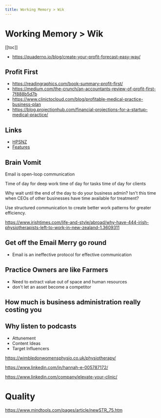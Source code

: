 ```yaml
---
title: Working Memory > Wik
---
```


# Working Memory > Wik

[[toc]]

- https://quaderno.io/blog/create-your-profit-forecast-easy-way/

## Profit First

- https://readingraphics.com/book-summary-profit-first/
- https://medium.com/the-crunch/an-accountants-review-of-profit-first-7f888b5d7b
- https://www.clinictocloud.com/blog/profitable-medical-practice-business-plan
- https://blog.projectionhub.com/financial-projections-for-a-startup-medical-practice/

## Links

- [HPSNZ](https://www.google.com/search?q=HPSNZ+gensolve&oq=hp&aqs=chrome.0.69i59j69i57j0l4j69i60l2.3441j0j4&sourceid=chrome&ie=UTF-8)
- [Features](chrome-extension://klbibkeccnjlkjkiokjodocebajanakg/suspended.html#ttl=PT%20%2F%20Support%20Team%20Top%20of%20the%20Charts%20-%20Google%20Sheets&pos=0&uri=https://docs.google.com/spreadsheets/d/1ZS9Kg0S2je1Gy9KCHfQdA1cTT5M66FBF8VMuNCp6ZSI/edit#gid=0)

## Brain Vomit

Email is open-loop communication

Time of day for deep work
time of day for tasks
time of day for clients

Why wait until the end of the day to do your business admin? Isn't this time when CEOs of other businesses have time available for treatment?

Use structured communication to create better work patterns for greater efficiency.

https://www.irishtimes.com/life-and-style/abroad/why-have-444-irish-physiotherapists-left-to-work-in-new-zealand-1.3609311

## Get off the Email Merry go round

- Email is an ineffective protocol for effective communication

## Practice Owners are like Farmers

- Need to extract value out of space and human resources
- don't let an asset become a competitor

## How much is business administration really costing you

## Why listen to podcasts

- Attunement
- Content Ideas
- Target Influencers

https://wimbledonwomensphysio.co.uk/physiotherapy/

https://www.linkedin.com/in/hannah-e-005787172/

https://www.linkedin.com/company/elevate-your-clinic/

# Quality

https://www.mindtools.com/pages/article/newSTR_75.htm
